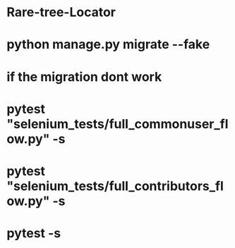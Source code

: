 # Rare-tree-Locator
# python manage.py migrate --fake 
# if the migration dont work
# pytest "selenium_tests/full_commonuser_flow.py" -s
# pytest "selenium_tests/full_contributors_flow.py" -s
# pytest  -s